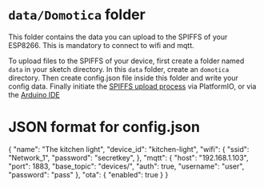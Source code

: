 `data/Domotica` folder
===================

This folder contains the data you can upload to the SPIFFS of your ESP8266.
This is mandatory to connect to wifi and mqtt.

To upload files to the SPIFFS of your device, first create a folder named `data` in your sketch directory. In this `data` folder, create an `domotica` directory. 
Then  create config.json file inside this folder and write your config data.
Finally initiate the [SPIFFS upload process](http://docs.platformio.org/en/stable/platforms/espressif8266.html?highlight=spiffs#uploading-files-to-file-system-spiffs) via PlatformIO, or via the [Arduino IDE](http://esp8266.github.io/Arduino/versions/2.3.0/doc/filesystem.html#uploading-files-to-file-system)

JSON format for config.json
===================
{
  "name": "The kitchen light",
  "device_id": "kitchen-light",
  "wifi": {
    "ssid": "Network_1",
    "password": "secretkey",
  },
  "mqtt": {
    "host": "192.168.1.103",
    "port": 1883,
    "base_topic": "devices/",
    "auth": true,
    "username": "user",
    "password": "pass"
  },
  "ota": {
    "enabled": true
  }
}
